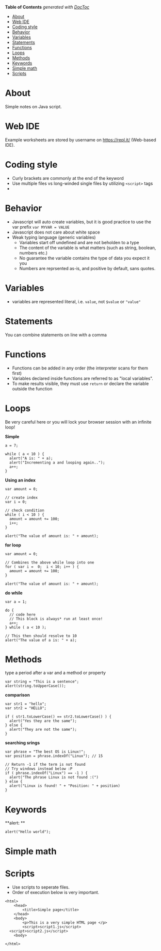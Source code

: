 <!-- START doctoc generated TOC please keep comment here to allow auto update -->
<!-- DON'T EDIT THIS SECTION, INSTEAD RE-RUN doctoc TO UPDATE -->
**Table of Contents**  *generated with [DocToc](https://github.com/thlorenz/doctoc)*

- [About](#about)
- [Web IDE](#web-ide)
- [Coding style](#coding-style)
- [Behavior](#behavior)
- [Variables](#variables)
- [Statements](#statements)
- [Functions](#functions)
- [Loops](#loops)
- [Methods](#methods)
- [Keywords](#keywords)
- [Simple math](#simple-math)
- [Scripts](#scripts)

<!-- END doctoc generated TOC please keep comment here to allow auto update -->

# About

Simple notes on Java script. 

# Web IDE

Example worksheets are stored by username on https://repl.it/ (Web-based IDE).

# Coding style

* Curly brackets are commonly at the end of the keyword
* Use multiple files vs long-winded single files by utilizing `<script>` tags
* 

# Behavior

* Javascript will auto create variables, but it is good practice to use the var prefix `var MYVAR = VALUE`
* Javascript does not care about white space
* Weak typing language (generic variables)
  * Variables start off undefined and are not beholden to a type
  * The content of the variable is what matters (such as string, boolean, numbers etc.)
  * No guarantee the variable contains the type of data you expect it you
  * Numbers are reprsented as-is, and positive by default, sans quotes.

# Variables

* variables are represented literal, i.e. `value`, not `$value` or `"value"`

# Statements

You can combine statements on line with a comma

# Functions

* Functions can be added in any order (the interpreter scans for them first)
* Variables declared inside functions are referred to as "local variables".
* To make results visible, they must use `return` or declare the variable outside the function

# Loops

Be very careful here or you will lock your browser session with an infinite loop!

**Simple**
```
a = 7;

while ( a < 10 ) {
  alert("A is: " + a);
  alert("Incrementing a and looping again..");
  a++;
}
```

**Using an index**
```
var amount = 0;

// create index
var i = 0;

// check condition
while ( i < 10 ) {
  amount = amount += 100;
  i++;
}

alert("The value of amount is: " + amount);
```

**for loop**
```
var amount = 0;

// Combines the above while loop into one
for ( var i =  0;  i < 10; i++ ) {
  amount = amount += 100;
}

alert("The value of amount is: " + amount);
```

**do while**
```
var a = 1;

do {
  // code here
  // This block is always* run at least once!
  a++;
} while ( a < 10 );

// This then should resolve to 10
alert("The value of a is: " + a);
```

# Methods 

type a period after a var and a method or property

```
var string = "This is a sentence";
alert(string.toUpperCase());
```

**comparison**
```
var str1 = "hello";
var str2 = "HELLO";

if ( str1.toLowerCase() == str2.toLowerCase() ) {
  alert("Yes they are the same");
} else {
  alert("They are not the same");
}
```

**searching srings**
```
var phrase = "The best OS is Linux!";
var position = phrase.indexOf("Linux"); // 15

// Return -1 if the term is not found
// Try windows instead below :P
if ( phrase.indexOf("Linux") == -1 ) {
  alert("The phrase Linux is not found :(")
} else {
  alert("Linux is found! " + "Position: " + position)
}
```

# Keywords

**alert: **
```
alert("Hello world");
```

# Simple math

# Scripts

* Use scripts to seperate files.
* Order of execution below is very important.

```
<html>
	<head>
		<title>Simple page</title>
	</head>
	<body>
		<p>This is a very simple HTML page </p>
		<script>script1.js</script>
  <script>script2.js</script>
	<body>

</html>
```

